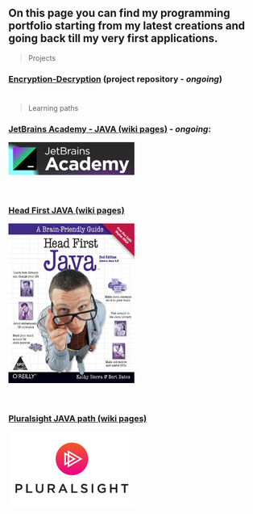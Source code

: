 ## On this page you can find my programming portfolio starting from my latest creations and going back till my very first applications.

> Projects
### [Encryption-Decryption](https://github.com/Kamil-Jankowski/Encryption-Decryption) (project repository - _ongoing_)

#
> Learning paths
### [JetBrains Academy - JAVA (wiki pages)](jet_brains.md) - _ongoing_:
 <a href="jet_brains.md"><img src="academy.png" alt="book_cover" width="250"/></a>
 <br>
 <br>
 <br>
 
### [Head First JAVA (wiki pages)](head_first_java.md)
 <a href="head_first_java.md"><img src="819TQgUGNsL.jpg" alt="book_cover" width="250"/></a>
 <br>
 <br>
 <br>

### [Pluralsight JAVA path (wiki pages)](pluralsight.md)
  <a href="pluralsight.md"><img src="PS_logo_F-11.png" alt="course_icon" width="250"/></a>
